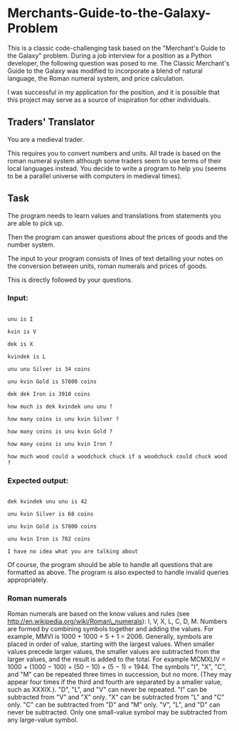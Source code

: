 # Merchants-Guide-to-the-Galaxy-Problem

This is a classic code-challenging task based on the "Merchant's Guide to the Galaxy" problem. During a job interview for a position as a Python developer, the following question was posed to me. The Classic Merchant's Guide to the Galaxy was modified to incorporate a blend of natural language, the Roman numeral system, and price calculation.

I was successful in my application for the position, and it is possible that this project may serve as a source of inspiration for other individuals.



## Traders' Translator



You are a medieval trader. 

This requires you to convert numbers and units. All trade is based on the roman numeral system although some traders seem to use terms of their local languages instead. You decide to write a program to help you (seems to be a parallel universe with computers in medieval times). 



## Task



The program needs to learn values and translations from statements you are able to pick up. 

Then the program can answer questions about the prices of goods and the number system. 

The input to your program consists of lines of text detailing your notes on the conversion between units, roman numerals and prices of goods. 

This is directly followed by your questions. 



### Input:



```

unu is I

kvin is V

dek is X

kvindek is L

unu unu Silver is 34 coins

unu kvin Gold is 57800 coins

dek dek Iron is 3910 coins

how much is dek kvindek unu unu ?

how many coins is unu kvin Silver ?

how many coins is unu kvin Gold ?

how many coins is unu kvin Iron ?

how much wood could a woodchuck chuck if a woodchuck could chuck wood ?

```



### Expected output:



```

dek kvindek unu unu is 42

unu kvin Silver is 68 coins

unu kvin Gold is 57800 coins

unu kvin Iron is 782 coins

I have no idea what you are talking about

```



Of course, the program should be able to handle all questions that are formatted as above. The program is also expected to handle invalid queries appropriately.



### Roman numerals



Roman numerals are based on the know values and rules (see http://en.wikipedia.org/wiki/Roman\_numerals): I, V, X, L, C, D, M. Numbers are formed by combining symbols together and adding the values. For example, MMVI is 1000 + 1000 + 5 + 1 = 2006. Generally, symbols are placed in order of value, starting with the largest values. When smaller values precede larger values, the smaller values are subtracted from the larger values, and the result is added to the total. For example MCMXLIV = 1000 + (1000 − 100) + (50 − 10) + (5 − 1) = 1944. The symbols "I", "X", "C", and "M" can be repeated three times in succession, but no more. (They may appear four times if the third and fourth are separated by a smaller value, such as XXXIX.). "D", "L", and "V" can never be repeated. "I" can be subtracted from "V" and "X" only. "X" can be subtracted from "L" and "C" only. "C" can be subtracted from "D" and "M" only. "V", "L", and "D" can never be subtracted. Only one small-value symbol may be subtracted from any large-value symbol.




